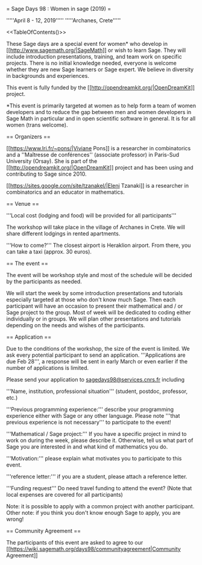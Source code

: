 = Sage Days 98 : Women in sage (2019) =

'''''April 8 - 12, 2019'''''
'''''Archanes, Crete'''''

<<TableOfContents()>>

These Sage days are a special event for women* who develop in [[http://www.sagemath.org/|SageMath]] or wish to learn Sage. They will include introduction presentations, training,  and team work on
specific projects. There is no initial knowledge needed, everyone is welcome whether they are new Sage learners or Sage expert. We believe in diversity in backgrounds and experiences.

This event is fully funded by the [[http://opendreamkit.org/|OpenDreamKit]] project.

*This event is primarily targeted at women as to help form a team of women developers and to reduce the gap between men and women developers in Sage Math in particular and in open scientific software in general. It is for all women (trans welcome).

== Organizers ==

[[https://www.lri.fr/~pons/|Viviane Pons]] is a researcher in combinatorics and a ''Maîtresse de conférences'' (associate professor) in Paris-Sud University (Orsay). She is
part of the [[http://opendreamkit.org/|OpenDreamKit]] project and has been using and contributing to Sage since 2010. 

[[https://sites.google.com/site/tzanakel/|Eleni Tzanaki]] is a researcher in combinatorics and an educator in mathematics.


== Venue ==

'''Local cost (lodging and food) will be provided for all participants'''

The workshop will take place in the village of Archanes in Crete. We will share different lodgings in rented apartments.

'''How to come?''' The closest airport is Heraklion airport. From there, you can take a taxi (approx. 30 euros).

== The event ==

The event will be workshop style and most of the schedule will be decided by the participants as needed.

We will start the week by some introduction presentations and tutorials especially targeted at those who don't know much Sage. Then each participant will have an occasion to present their mathematical and / or Sage project to the group. Most of week will be dedicated to coding either individually or in groups. We will plan other presentations and tutorials depending on the needs and wishes of the participants.

== Application ==

Due to the conditions of the workshop, the size of the event is limited. We ask every potential participant to send an application. '''Applications are due Feb 28''', a response will be sent in early March or even earlier if the number of applications is limited.

Please send your application to sagedays98@services.cnrs.fr including

'''Name, institution, professional situation''' (student, postdoc, professor, etc.)

'''Previous programming experience:''' describe your programming experience either with Sage or any other language. Please note '''that previous
experience is not necessary''' to participate to the event!

'''Mathematical / Sage project:''' If you have a specific project in mind to work on during the week, please describe it. Otherwise, tell us what part
of Sage you are interested in and what kind of mathematics you do.

'''Motivation:''' please explain what motivates you to participate to this event.

'''reference letter:''' if you are a student, please attach a reference letter.

'''Funding request''' Do need travel funding to attend the event? (Note that local expenses are covered for all participants)

Note: it is possible to apply with a common project with another participant.
Other note: if you think you don't know enough Sage to apply, you are wrong!

== Community Agreement ==

The participants of this event are asked to agree to our [[https://wiki.sagemath.org/days98/communityagreement|Community Agreement]]
